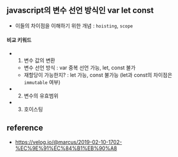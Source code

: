 ## javascript의 변수 선언 방식인 var let const
- 이들의 차이점을 이해하기 위한 개념 : `hoisting`, `scope` 

#### 비교 키워드
- 1. 변수 값의 변환 
  * 변수 선언 방식 : var 중복 선언 가능, let, const 불가
  * 재할당이 가능한지? : let 가능, const 불가능 (let과 const의 차이점은 `immutable` 여부) 
  
    
- 2. 변수의 유효범위
  
- 3. 호이스팅 


## reference
- https://velog.io/@marcus/2019-02-10-1702-%EC%9E%91%EC%84%B1%EB%90%A8
